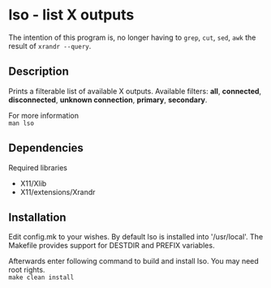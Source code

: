 # lso - list X outputs

The intention of this program is, no longer having to `grep`, `cut`, `sed`, `awk` the result of `xrandr --query`.

## Description

Prints a filterable list of available X outputs.
Available filters: **all**, **connected**, **disconnected**, **unknown connection**, **primary**, **secondary**.

For more information  
`man lso`


## Dependencies

Required libraries
*  X11/Xlib
*  X11/extensions/Xrandr

## Installation

Edit config.mk to your wishes.
By default lso is installed into '/usr/local'.
The Makefile provides support for DESTDIR and PREFIX variables.

Afterwards enter following command to build and install lso.
You may need root rights.  
`make clean install`

